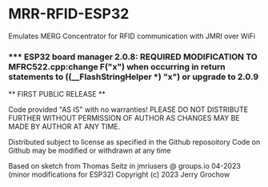 # MRR-RFID-ESP32

Emulates MERG Concentrator for RFID communication with JMRI over WiFi
### *** ESP32 board manager 2.0.8: REQUIRED MODIFICATION TO MFRC522.cpp:change F("x") when occurring in return statements to ((__FlashStringHelper *) "x") or upgrade to 2.0.9

  ** FIRST PUBLIC RELEASE **
  
  Code provided "AS IS" with no warranties! PLEASE DO NOT DISTRIBUTE FURTHER WITHOUT PERMISSION OF AUTHOR
   AS CHANGES MAY BE MADE BY AUTHOR AT ANY TIME.
  
  Distributed subject to license as specified in the Github reposoitory
   Code on Github may be modified or withdrawn at any time

   Based on sketch from Thomas Seitz in jmriusers @ groups.io  04-2023  (minor modifications for ESP32)
   Copyright (c) 2023 Jerry Grochow


